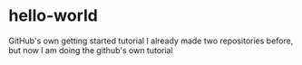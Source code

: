 # hello-world
GitHub's own getting started tutorial
I already made two repositories before, but now I am doing the github's own tutorial
